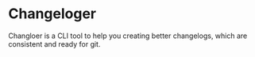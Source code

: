 # Changeloger

Changloer is a CLI tool to help you creating better changelogs, which are consistent and ready for git.
